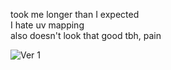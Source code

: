 took me longer than I expected  
I hate uv mapping   
also doesn't look that good tbh, pain  

![Ver 1](https://cdn.discordapp.com/attachments/1027063731789770842/1063594135048700024/ganyuisbreedableaf_compressed.jpg)
